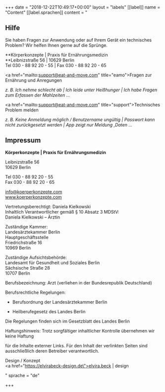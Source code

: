 +++
date = "2018-12-22T10:49:17+00:00"
layout = "labels"
[[label]]
name = "Content"
[[label.sprachen]]
content = "<h2>Hilfe</h2><p>Sie haben Fragen zur Anwendung oder auf Ihrem Gerät ein technisches Problem? Wir helfen Ihnen gerne auf die Sprünge.</p><p>**Körperkonzepte | Praxis für Ernährungsmedizin<br>**Leibnizstraße 56 | 10629 Berlin<br>Tel 030 - 88 92 20 - 55 | Fax 030 - 88 92 20 - 65</p><p><a href=\"mailto:support@eat-and-move.com\" title=\"eamo\">Fragen zur Ernährung und Anregungen</a></p><p><em>z. B. Ich nehme schlecht ab | Ich leide unter Heißhunger | Ich habe Fragen zum Erfassen der Mahlzeiten ...</em></p><p><a href=\"mailto:support@eat-and-move.com\" title=\"support\">Technisches Problem melden</a></p><p><em>z. B. Keine Anmeldung möglich / Benutzername ungültig | Passwort kann nicht zurückgesetzt werden | App zeigt nur Meldung ‚Daten ...</em></p><h2>Impressum</h2><p><strong>Körperkonzepte  | Praxis für Ernährungsmedizin</strong></p><p>Leibnizstraße 56<br>10629 Berlin</p><p>Tel  030 - 88 92 20 - 55<br>Fax 030 - 88 92 20 - 65</p><p>info@koerperkonzepte.com<br>www.koerperkonzepte.com</p><p>Vertretungsberechtigt: Daniela Kielkowski<br>Inhaltlich Verantwortlicher gemäß § 10 Absatz 3 MDStV:<br>Daniela Kielkowski – Ärztin</p><p>Zuständige Kammer:<br>Landesärztekammer Berlin<br>Hauptgeschäftsstelle<br>Friedrichstraße 16<br>10969 Berlin</p><p>Zuständige Aufsichtsbehörde:<br>Landesamt für Gesundheit und Soziales Berlin<br>Sächsische Straße 28<br>10707 Berlin</p><p>Berufsbezeichnung: Arzt (verliehen in der Bundesrepublik Deutschland)</p><p>Berufsrechtliche Regelungen:</p><ul><li><p>Berufsordnung der Landesärztekammer Berlin</p></li><li><p>Heilberufegesetz des Landes Berlin</p></li></ul><p>Die Regelungen finden sich im Gesetzblatt des Landes Berlin</p><p>Haftungshinweis: Trotz sorgfältiger inhaltlicher Kontrolle übernehmen wir keine Haftung</p><p>für die Inhalte externer Links. Für den Inhalt der verlinkten Seiten sind ausschließlich deren Betreiber verantwortlich.</p><p>Design / Konzept<br><a href=\"https://elvirabeck-design.de\">elvira.beck | design</a></p>"
sprache = "de"

+++
